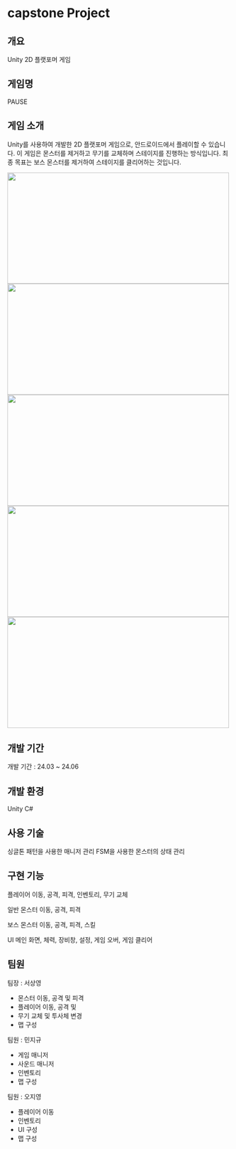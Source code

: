 # capstone Project

## 개요

Unity 2D 플랫포머 게임

## 게임명

PAUSE

## 게임 소개
Unity를 사용하여 개발한 2D 플랫포머 게임으로, 안드로이드에서 플레이할 수 있습니다.
이 게임은 몬스터를 제거하고 무기를 교체하며 스테이지를 진행하는 방식입니다.
최종 목표는 보스 몬스터를 제거하여 스테이지를 클리어하는 것입니다.

<img src="https://github.com/user-attachments/assets/7c065b9f-2de5-41d4-b90e-505ddd344f78" width="500" height="250"/>
<img src="https://github.com/user-attachments/assets/070ece04-c692-4445-a1b1-7a759ffd9777" width="500" height="250"/>
<img src="https://github.com/user-attachments/assets/f1467cb5-f797-4b38-a0bc-857e37693a81" width="500" height="250"/>
<img src="https://github.com/user-attachments/assets/05b7ac0d-1a82-409b-a103-7763ae73597e" width="500" height="250"/>
<img src="https://github.com/user-attachments/assets/e9744254-c9a6-48c2-a82a-0ef38902ef4c" width="500" height="250"/>

## 개발 기간

개발 기간 : 24.03 ~ 24.06

## 개발 환경

Unity
C#

## 사용 기술

싱글톤 패턴을 사용한 매니저 관리
FSM을 사용한 몬스터의 상태 관리

## 구현 기능

플레이어
  이동, 공격, 피격, 인벤토리, 무기 교체

일반 몬스터
  이동, 공격, 피격

보스 몬스터
  이동, 공격, 피격, 스킬

UI
  메인 화면, 체력, 장비창, 설정, 게임 오버, 게임 클리어

## 팀원

팀장 : 서상영
* 몬스터 이동, 공격 및 피격
* 플레이어 이동, 공격 및
* 무기 교체 및 투사체 변경
* 맵 구성
  
팀원 : 민지규
* 게임 매니저
* 사운드 매니저
* 인벤토리
* 맵 구성
  
팀원 : 오지영 
* 플레이어 이동
* 인벤토리
* UI 구성
* 맵 구성


